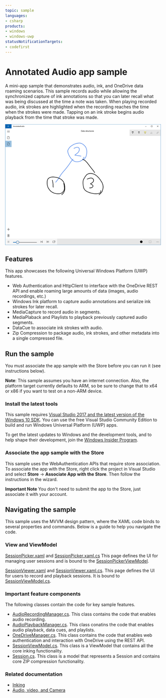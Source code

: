 ```yaml
---
topic: sample
languages:
- csharp
products:
- windows
- windows-uwp
statusNotificationTargets:
- codefirst
---
```


<!--- 
  category: Navigation Data AudioVideoAndCamera NetworkingAndWebServices CustomUserInteractions Inking FilesFoldersAndLibraries 
-->

# Annotated Audio app sample

A mini-app sample that demonstrates audio, ink, and OneDrive data roaming scenarios. This sample records audio while allowing the synchronized capture of ink annotations so that you can later recall what was being discussed at the time a note was taken. When playing recorded audio, ink strokes are highlighted when the recording reaches the time when the strokes were made. Tapping on an ink stroke begins audio playback from the time that stroke was made.

![Playing back audio and highlighting strokes as they were made](Screenshots/Playback.PNG)

## Features 

This app showcases the following Universal Windows Platform (UWP) features.

- Web Authentication and HttpClient to interface with the OneDrive REST API and enable roaming large amounts of data (images, audio recordings, etc.)
- Windows Ink platform to capture audio annotations and serialize ink strokes for later recall.
- MediaCapture to record audio in segments.
- MediaPlaback and Playlists to playback previously captured audio segments.
- DataCue to associate ink strokes with audio.
- Zip Compression to package audio, ink strokes, and other metadata into a single compressed file.

## Run the sample

You must associate the app sample with the Store before you can run it (see instructions below). 

**Note**: This sample assumes you have an internet connection. Also, the platform target currently defaults to ARM, so be sure to change that to x64 or x86 if you want to test on a non-ARM device.

### Install the latest tools

This sample requires [Visual Studio 2017 and the latest version of the Windows 10 SDK](http://go.microsoft.com/fwlink/?LinkID=280676). You can use the free Visual Studio Community Edition to build and run Windows Universal Platform (UWP) apps. 

To get the latest updates to Windows and the development tools, and to help shape their development, join 
the [Windows Insider Program](https://insider.windows.com).

### Associate the app sample with the Store

This sample uses the WebAuthentication APIs that require store association. To associate the app with the Store, right click the project in Visual Studio and select **Store** -> **Associate App with the Store**. Then follow the instructions in the wizard. 

**Important Note** You don't need to submit the app to the Store, just associate it with your account.

## Navigating the sample

This sample uses the MVVM design pattern, where the XAML code binds to several properties and commands. Below is a guide to help you navigate the code.

### View and ViewModel
[SessionPicker.xaml](AnnotatedAudio/View/SessionPicker.xaml#L25) and [SessionPicker.xaml.cs](AnnotatedAudio/View/SessionPicker.xaml.cs#L25)
This page defines the UI for managing user sessions and is bound to the [SessionPickerViewModel](AnnotatedAudio/ViewModel/SessionPickerViewModel.cs#L25).

[SessionViewer.xaml](AnnotatedAudio/View/SessionViewer.xaml#L25) and [SessionViewer.xaml.cs](AnnotatedAudio/View/SessionViewer.xaml.cs#L25). 
This page defines the UI for users to record and playback sessions. It is bound to [SessionViewModel.cs](AnnotatedAudio/ViewModel/SessionViewModel.cs#L25).

### Important feature components
The following classes contain the code for key sample features.
- [AudioRecordingManager.cs](AnnotatedAudio/ViewModel/AudioRecordingManager.cs#L25). This class contains the code that enables audio recording.
- [AudioPlaybackManager.cs](AnnotatedAudio/ViewModel/AudioPlaybackManager.cs#L25). This class conatins the code that enables audio playback, data cues, and playlists.
- [OneDriveManager.cs](AnnotatedAudio/ViewModel/OneDriveManager.cs#L25). This class contains the code that enables web authentication and interaction with OneDrive using the REST API.
- [SessionViewModel.cs](AnnotatedAudio/ViewModel/SessionViewModel.cs#L25). This class is a ViewModel that contains all the core inking functionality.
- [Session.cs](AnnotatedAudio/model/Session.cs#L25). This class is a model that represents a Session and contains core ZIP compression functionality.

### Related documentation
- [Inking](https://docs.microsoft.com/windows/uwp/input-and-devices/pen-and-stylus-interactions)
- [Audio, video, and Camera](https://docs.microsoft.com/windows/uwp/audio-video-camera/)